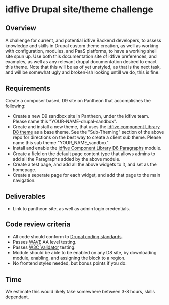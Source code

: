 # idfive Drupal site/theme challenge

## Overview

A challenge for current, and potential idfive Backend developers, to assess knowledge and skills in Drupal custom theme creation, as well as working with configuration, modules, and PaaS platforms, to have a working shell site spun up. Use both this documentation site of idfive preferences, and examples, as well as any relevant drupal documentation desired to enact this theme. Note that this will be as of yet unstyled, as that is the next task, and will be somewhat ugly and broken-ish looking untill we do, this is fine.

## Requirements

Create a composer based, D9 site on Pantheon that accomplishes the following:

- Create a new D9 sandbox site in Pantheon, under the idfive team. Please name this "YOUR-NAME-drupal-sandbox".
- Create and install a new theme, that uses the [idfive component Library D8 theme](https://bitbucket.org/idfivellc/idfive-component-library-d8-theme/src/8.x-1.x/) as a base theme. See the "Sub-Theming" section of the above repo for directions on the best way to create a client sub theme. Please name this sub theme "YOUR_NAME_sandbox".
- Install and enable the [idfive Component Library D8 Paragraphs](https://bitbucket.org/idfivellc/idfive-component-library-d8-paragraphs/src/8.x-2.x/) module.
- Create a field on the default page content type that allows admins to add all the Paragraphs added by the above module.
- Create a test page, and add all the above widgets to it, and set as the homepage.
- Create a seperate page for each widget, and add that page to the main navigation.

## Deliverables

- Link to pantheon site, as well as admin login credentials.

## Code review criteria

- All code should conform to [Drupal coding standards](https://www.drupal.org/docs/develop/standards/coding-standards).
- Passes [WAVE](http://wave.webaim.org/) AA level testing.
- Passes [W3C Validator](https://validator.w3.org/) testing.
- Module should be able to be enabled on any D8 site, by downloading module, enabling, and assigning the block to a region.
- No frontend styles needed, but bonus points if you do.

## Time

We estimate this would likely take somewhere between 3-8 hours, skills dependant.
